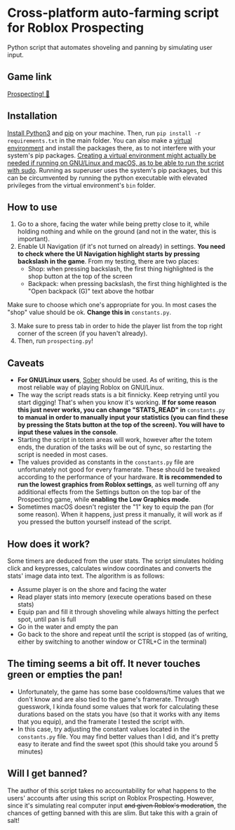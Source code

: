 # Cross-platform auto-farming script for Roblox Prospecting
Python script that automates shoveling and panning by simulating user input.
## Game link
[Prospecting! 💎](https://www.roblox.com/games/129827112113663/Prospecting)
## Installation
[Install Python3](https://www.python.org/downloads/) and [pip](https://packaging.python.org/en/latest/tutorials/installing-packages/#ensure-you-can-run-pip-from-the-command-line) on your machine. Then, run `pip install -r requirements.txt` in the main folder. You can also make a [virtual environment](https://docs.python.org/3/library/venv.html) and install the packages there, as to not interfere with your system's pip packages. [Creating a virtual environment might actually be needed if running on GNU/Linux and macOS, as to be able to run the script with sudo](https://pynput.readthedocs.io/en/latest/limitations.html). Running as superuser uses the system's pip packages, but this can be circumvented by running the python executable with elevated privileges from the virtual environment's `bin` folder.
## How to use
1. Go to a shore, facing the water while being pretty close to it, while holding nothing and while on the ground (and not in the water, this is important).
2. Enable UI Navigation (if it's not turned on already) in settings. **You need to check where the UI Navigation highlight starts by pressing backslash in the game**. From my testing, there are two places:
    - Shop: when pressing backslash, the first thing highlighted is the shop button at the top of the screen
    - Backpack: when pressing backslash, the first thing highlighted is the "Open backpack (G)" text above the hotbar

Make sure to choose which one's appropriate for you. In most cases the "shop" value should be ok. **Change this in** `constants.py`.

3. Make sure to press tab in order to hide the player list from the top right corner of the screen (if you haven't already).
4. Then, run `prospecting.py`!
## Caveats
- **For GNU/Linux users**, [Sober](https://sober.vinegarhq.org/) should be used. As of writing, this is the most reliable way of playing Roblox on GNU/Linux.
- The way the script reads stats is a bit finnicky. Keep retrying until you start digging! That's when you know it's working. **If for some reason this just never works, you can change "STATS_READ" in** `constants.py` **to manual in order to manually input your statistics (you can find these by pressing the Stats button at the top of the screen). You will have to input these values in the console**.
- Starting the script in totem areas will work, however after the totem ends, the duration of the tasks will be out of sync, so restarting the script is needed in most cases.
- The values provided as constants in the `constants.py` file are unfortunately not good for every framerate. These should be tweaked according to the performance of your hardware. **It is recommended to run the lowest graphics from Roblox settings**, as well turning off any additional effects from the Settings button on the top bar of the Prospecting game, while **enabling the Low Graphics mode**.
- Sometimes macOS doesn't register the "1" key to equip the pan (for some reason). When it happens, just press it manually, it will work as if you pressed the button yourself instead of the script.
## How does it work?
Some timers are deduced from the user stats. The script simulates holding click and keypresses, calculates window coordinates and converts the stats' image data into text. The algorithm is as follows:
- Assume player is on the shore and facing the water
- Read player stats into memory (execute operations based on these stats)
- Equip pan and fill it through shoveling while always hitting the perfect spot, until pan is full
- Go in the water and empty the pan
- Go back to the shore and repeat until the script is stopped (as of writing, either by switching to another window or CTRL+C in the terminal)
## The timing seems a bit off. It never touches green or empties the pan!
- Unfortunately, the game has some base cooldowns/time values that we don't know and are also tied to the game's framerate. Through guesswork, I kinda found some values that work for calculating these durations based on the stats you have (so that it works with any items that you equip), and the framerate I tested the script with.
- In this case, try adjusting the constant values located in the `constants.py` file. You may find better values than I did, and it's pretty easy to iterate and find the sweet spot (this should take you around 5 minutes)
## Will I get banned?
The author of this script takes no accountability for what happens to the users' accounts after using this script on Roblox Prospecting. However, since it's simulating real computer input ~~and given Roblox's moderation~~, the chances of getting banned with this are slim. But take this with a grain of salt!
